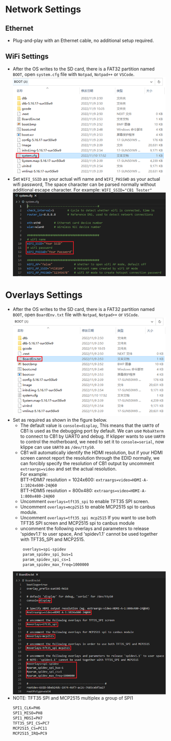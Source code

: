 # Network Settings
## Ethernet
* Plug-and-play with an Ethernet cable, no additional setup required.

## WiFi Settings
* After the OS writes to the SD card, there is a FAT32 partition named `BOOT`, open `system.cfg` file with `Notpad`, `Notpad++` or `VSCode`.
<img src=img/system.png /><br/>
* Set `WIFI_SSID` as your actual wifi name and `WIFI_PASSWD` as your actual wifi password, The space character can be parsed normally without additional escape character.
For example: `WIFI_SSID="CB1 Tester"`
<img src=img/wifi.png /><br/>

# Overlays Settings
* After the OS writes to the SD card, there is a FAT32 partition named `BOOT`, open `BoardEnv.txt` file with `Notpad`, `Notpad++` or `VSCode`.
<img src=img/BoardEnv.png /><br/>
* Set as required as shown in the figure below.
    * The default value is `console=display`, This means that the `UART0` of CB1 is used as the debugging port by default. We can use `MobaXterm` to connect to CB1 by UART0 and debug. If klipper wants to use `UART0` to control the motherboard, we need to set it to `console=serial`, now klippe can use `UART0` as `/dev/ttyS0`.
    * CB1 will automatically identify the HDMI resolution, but if your HDMI screen cannot report the resolution through the EDID normally, we can forcibly specify the resolution of CB1 output by uncomment `extraargs=video` and set the actual resolution.<br/>
    For example:<br/>
    BTT-HDMI7 resolution = 1024x600: `extraargs=video=HDMI-A-1:1024x600-24@60`<br/>
    BTT-HDMI5 resolution = 800x480: `extraargs=video=HDMI-A-1:800x480-24@60`<br/>
    * Uncomment `overlays=tft35_spi` to enable TFT35 SPI screen.
    * Uncomment `overlays=mcp2515` to enable MCP2515 spi to canbus module.
    * Uncomment `overlays=tft35_spi mcp2515` If you want to use both TFT35 SPI screen and MCP2515 spi to canbus module
    * uncomment the following overlays and parameters to release 'spidev1.1' to user space, And 'spidev1.1' cannot be used together with TFT35_SPI and MCP2515.
       ```
        overlays=spi-spidev
        param_spidev_spi_bus=1
        param_spidev_spi_cs=1
        param_spidev_max_freq=1000000
       ```
    <img src=img/overlays.png /><br/>
* NOTE: TFT35 SPI and MCP2515 multiplex a group of SPI1
    ```
    SPI1_CLK=PH6
    SPI1_MISO=PH8
    SPI1_MOSI=PH7
    TFT35_SPI_CS=PC7
    MCP2515_CS=PC11
    MCP2515_IRQ=PC9
    ```